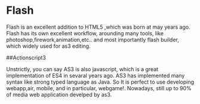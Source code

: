 # Flash

Flash is an excellent addition to HTML5 ,which was born at may years ago. Flash has its own excellent workflow, arounding many tools, like photoshop,firework,animation,etc.. and most importantly flash builder, which widely used for as3 editing.


##Actionscript3

Unstrictly, you can say AS3 is also javascript, which is a great implementation of ES4 in sevaral years ago. AS3 has implemented many syntax like strong typed language as Java. So It is perfect to use developing webapp,air, mobile,  and in particular, webgame!. Nowadays, still up to 90% of media web application develped by as3.


